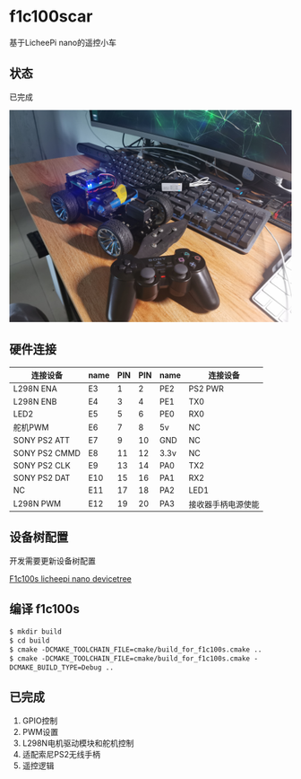 # f1c100scar

基于LicheePi nano的遥控小车

## 状态
已完成

![遥控车皂片](遥控车.jpg)

## 硬件连接
| 连接设备       | name    | PIN | PIN | name     | 连接设备       |
|---------------|---------|-----|-----|----------|---------------|
| L298N ENA     | E3      | 1   | 2   | PE2      | PS2 PWR       |
| L298N ENB     | E4      | 3   | 4   | PE1      | TX0           |
| LED2          | E5      | 5   | 6   | PE0      | RX0           |
| 舵机PWM       | E6      | 7   | 8   | 5v       | NC            |
| SONY PS2 ATT  | E7      | 9   | 10  | GND      | NC            |
| SONY PS2 CMMD | E8      | 11  | 12  | 3.3v     | NC            |
| SONY PS2 CLK  | E9      | 13  | 14  | PA0      | TX2            |
| SONY PS2 DAT  | E10     | 15  | 16  | PA1      | RX2           |
| NC            | E11     | 17  | 18  | PA2      | LED1          |
| L298N PWM     | E12     | 19  | 20  | PA3      | 接收器手柄电源使能|

## 设备树配置
开发需要更新设备树配置

[F1c100s licheepi nano devicetree](https://github.com/MagicPrince666/xos/blob/master/board/sipeed/remotecar/devicetree/linux/devicetree.dts)

## 编译 f1c100s
```
$ mkdir build
$ cd build
$ cmake -DCMAKE_TOOLCHAIN_FILE=cmake/build_for_f1c100s.cmake ..
$ cmake -DCMAKE_TOOLCHAIN_FILE=cmake/build_for_f1c100s.cmake -DCMAKE_BUILD_TYPE=Debug ..
```

## 已完成
1. GPIO控制
2. PWM设置
3. L298N电机驱动模块和舵机控制
4. 适配索尼PS2无线手柄
5. 遥控逻辑